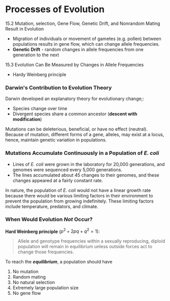 # Processes of Evolution 

15.2 Mutation, selection, Gene Flow, Genetic Drift, and Nonrandom Mating Result in Evolution
- Migration of individuals or movement of gametes (e.g. pollen) between populations results in gene flow, which can change allele frequencies. 
- **Genetic Drift** - random changes in allele frequencies from one generation to the next 

15.3 Evolution Can Be Measured by Changes in Allele Frequencies 
- Hardy Weinberg principle 

### Darwin's Contribution to Evolution Theory 

Darwin developed an explanatory theory for evolutionary change;: 
- Species change over time 
- Divergent species share a common ancestor (**descent with modification**) 

Mutations can be deleterious, beneficial, or have no effect (neutral). Because of mutation, different forms of a gene, alleles, may exist at a locus, hence, maintain genetic variation in populations. 

### Mutations Accumulate Continuously in a Population of *E. coli* 
- Lines of *E. coli* were grown in the laboratory for 20,000 generations, and genomes were sequenced every 5,000 generations. 
- The lines accumulated about 45 changes to their genomes, and these changes appeared at a fairly constant rate. 

In nature, the population of *E. coli* would not have a linear growth rate because there would be various limiting factors in their environment to prevent the population from growing indefinitely. These limiting factors include temperature, predators, and climate. 

### When Would Evolution *Not* Occur? 
**Hard Weinberg principle** ($p^2+2pq+q^2=1$):
> Allele and genotype frequencies within a sexually reproducing, diploid population will remain in equilibrium unless outside forces act to change those frequencies. 

To reach the ***equilibrium***, a population should have
1. No mutation 
2. Random mating 
3. No natural selection
4. Extremely large population size
6. No gene flow 
